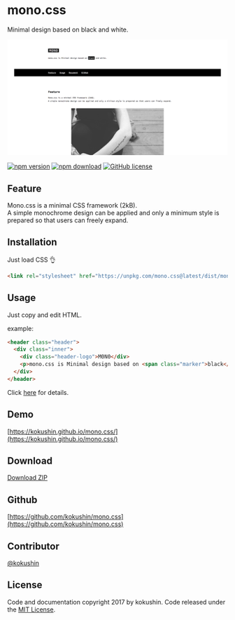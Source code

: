 # mono.css

 Minimal design based on black and white.

![;)](https://raw.githubusercontent.com/kokushin/mono.css/master/docs/img/share.png)

[![npm version](https://badge.fury.io/js/mono.css.svg)](https://badge.fury.io/js/mono.css)
[![npm download](http://img.shields.io/npm/dm/mono.css.svg)](https://www.npmjs.com/package/mono.css)
[![GitHub license](https://img.shields.io/badge/license-MIT-brightgreen.svg)](https://raw.githubusercontent.com/kokushin/mono.css/master/LICENSE)

## Feature

Mono.css is a minimal CSS framework (2kB). <br>A simple monochrome design can be applied and only a minimum style is prepared so that users can freely expand.

## Installation

Just load CSS 👌

```html
<link rel="stylesheet" href="https://unpkg.com/mono.css@latest/dist/mono.min.css">
```

## Usage

Just copy and edit HTML.

example:

```html
<header class="header">
  <div class="inner">
    <div class="header-logo">M0N0</div>
    <p>mono.css is Minimal design based on <span class="marker">black</span> and white.</p>
  </div>
</header>
```

Click [here](https://kokushin.github.io/mono.css/#document) for details.

## Demo

[https://kokushin.github.io/mono.css/](https://kokushin.github.io/mono.css/)

## Download
[Download ZIP](https://github.com/kokushin/mono.css/archive/master.zip)

## Github
[https://github.com/kokushin/mono.css](https://github.com/kokushin/mono.css)

## Contributor
[@kokushin](https://github.com/kokushin)

## License
Code and documentation copyright 2017 by kokushin. Code released under the [MIT License](https://github.com/kokushin/mono.css/blob/master/LICENSE).
